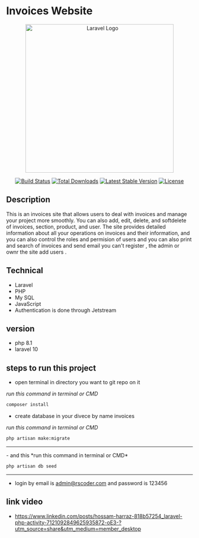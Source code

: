 # Invoices Website
<p align="center"><a href="https://laravel.com" target="_blank"><img src="https://raw.githubusercontent.com/laravel/art/master/logo-lockup/5%20SVG/2%20CMYK/1%20Full%20Color/laravel-logolockup-cmyk-red.svg" width="400" alt="Laravel Logo"></a></p>

<p align="center">
<a href="https://github.com/laravel/framework/actions"><img src="https://github.com/laravel/framework/workflows/tests/badge.svg" alt="Build Status"></a>
<a href="https://packagist.org/packages/laravel/framework"><img src="https://img.shields.io/packagist/dt/laravel/framework" alt="Total Downloads"></a>
<a href="https://packagist.org/packages/laravel/framework"><img src="https://img.shields.io/packagist/v/laravel/framework" alt="Latest Stable Version"></a>
<a href="https://packagist.org/packages/laravel/framework"><img src="https://img.shields.io/packagist/l/laravel/framework" alt="License"></a>
</p>

## Description
This is an invoices site that allows users to deal with invoices and manage your project more smoothly. You can also add, edit, delete, and softdelete of invoices, section, product, and user. The site provides detailed information about all your operations on invoices and their information, and you can also control the roles and permision of users  and you can also print and search of invoices and send email
you can't register , the admin or ownr the site  add users  .

## Technical 
- Laravel
- PHP
- My SQL
- JavaScript
- Authentication is done through Jetstream

## version
- php 8.1
- laravel 10
  
## steps to run this project <br>
- open terminal in directory you want to git repo on it
  
*run this command in terminal or CMD*
```bash
composer install
```
- create database in your divece by name invoices 

*run this command in terminal or CMD*

```bash
php artisan make:migrate
```
<hr>
- and this
*run this command in terminal or CMD*

```bash
php artisan db seed
```
<hr>

- login by email is admin@rscoder.com and password is 123456

## link video
- https://www.linkedin.com/posts/hossam-harraz-818b57254_laravel-php-activity-7121092849625935872-oE3-?utm_source=share&utm_medium=member_desktop







